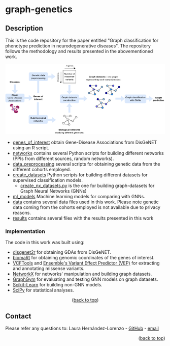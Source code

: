 # graph-genetics
<div id="top"></div>

## Description

This is the code repository for the paper entitled "Graph classification for phenotype prediction in neurodegenerative diseases". The repository follows the methodology and results presented in the abovementioned work. 

![Image](figure1.png)

* [genes_of_interest](genes_of_interest) obtain Gene-Disease Associations from DisGeNET using an R script.
* [networks](networks) contains several Python scripts for building different networks (PPIs from different sources, random networks).
* [data_preprocessing](data_preprocessing) several scripts for obtaining genetic data from the different cohorts employed.
* [create_datasets](create_datasets) Python scripts for building different datasets for supervised classification models.
  * [create_nx_datasets.py](create_datasets/create_nx_datasets.py) is the one for building graph-datasets for Graph Neural Networks (GNNs)
* [ml_models](ml_models) Machine learning models for comparing with GNNs.
* [data](data) contains several data files used in this work. Please note genetic data coming from the cohorts employed is not available due to privacy reasons.
* [results](results) contains several files with the results presented in this work

### Implementation

The code in this work was built using:

* [disgenet2r](https://nextjs.org/) for obtaining GDAs from DisGeNET.
* [biomaRt](https://reactjs.org/) for obtaining genomic coordinates of the genes of interest.
* [VCFTools](https://vuejs.org/) and [Ensemble's Variant Effect Predictor (VEP)](https://angular.io/) for extracting and annotating missense variants.
* [NetworkX]() for networks' manipulation and building graph datasets.
* [GraphGym]() for evaluating and testing GNN models on graph datasets.
* [Scikit-Learn]() for building non-GNN models.
* [SciPy]() for statistical analyses.

<p align="center">(<a href="#top">back to top</a>)</p>

## Contact
Please refer any questions to:
Laura Hernández-Lorenzo - [GitHub](https://github.com/laurahdezlorenzo) - [email](laurahl@ucm.es)

<p align="right">(<a href="#top">back to top</a>)</p>
